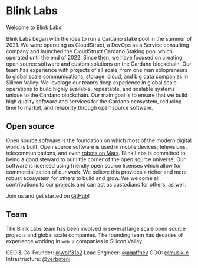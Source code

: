 # Blink Labs

Welcome to Blink Labs!

Blink Labs began with the idea to run a Cardano stake pool in the summer of 2021. We were operating as CloudStruct, a DevOps as a Service consulting company and launched the CloudStruct Cardano Staking pool which operated until the end of 2022. Since then, we have focused on creating open source software and custom solutions on the Cardano blockchain. Our team has experience with projects of all scale, from one man solopreneurs to global scale communications, storage, cloud, and big data companies in Silicon Valley. We leverage our team’s deep experience in global scale operations to build highly available, repeatable, and scalable systems unique to the Cardano blockchain. Our main goal is to ensure that we build high quality software and services for the Cardano ecosystem, reducing time to market, and reliability through open source software.

## Open source

Open source software is the foundation on which most of the modern digital world is built. Open source software is used in mobile devices, televisions, telecommunications, and even [robots on Mars](https://github.com/readme/featured/nasa-ingenuity-helicopter). Blink Labs is committed to being a good steward to our little corner of the open source universe. Our software is licensed using friendly open source licenses which allow for commercialization of our work. We believe this provides a richer and more robust ecosystem for others to build and grow. We welcome all contributions to our projects and can act as custodians for others, as well.

Join us and get started on [GitHub](https://github.com/blinklabs-io)!

## Team

The Blink Labs team has been involved in several large scale open source projects and global scale companies. The founding team has decades of experience working in `web 2` companies in Silicon Valley.

CEO & Co-Founder: [@wolf31o2](https://github.com/wolf31o2)
Lead Engineer: [@agaffney](https://github.com/agaffney)
COO: [@musik-c](https://github.com/musik-c)
Infrastructure: [@verbotenj](https://github.com/verbotenj)
